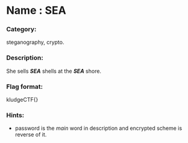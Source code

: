 # Name : SEA
### Category:
steganography, crypto.
### Description:
She sells **_SEA_** shells at the **_SEA_** shore.
### Flag format: 
kludgeCTF{}
### Hints:
* password is the _main_ word in description and encrypted scheme is reverse of it.
